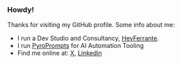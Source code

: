 ### Howdy!

Thanks for visiting my GitHub profile. Some info about me:

- I run a Dev Studio and Consultancy, [HeyFerrante](https://heyferrants.com?ref=github).
- I run [PyroPrompts](https://pyroprompts.com) for AI Automation Tooling
- Find me online at: [X](https://x.com/ferrants/), [Linkedin](https://www.linkedin.com/in/ferrants/)
